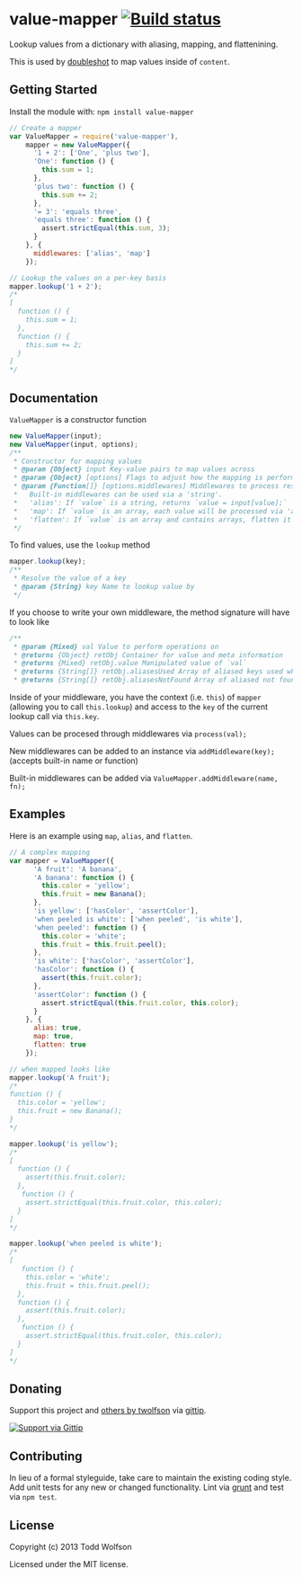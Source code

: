 # value-mapper [![Build status](https://travis-ci.org/twolfson/value-mapper.png?branch=master)](https://travis-ci.org/twolfson/value-mapper)

Lookup values from a dictionary with aliasing, mapping, and flattenining.

This is used by [doubleshot][doubleshot] to map values inside of `content`.

[doubleshot]: https://github.com/twolfson/doubleshot

## Getting Started
Install the module with: `npm install value-mapper`

```javascript
// Create a mapper
var ValueMapper = require('value-mapper'),
    mapper = new ValueMapper({
      '1 + 2': ['One', 'plus two'],
      'One': function () {
        this.sum = 1;
      },
      'plus two': function () {
        this.sum += 2;
      },
      '= 3': 'equals three',
      'equals three': function () {
        assert.strictEqual(this.sum, 3);
      }
    }, {
      middlewares: ['alias', 'map']
    });

// Lookup the values on a per-key basis
mapper.lookup('1 + 2');
/*
[
  function () {
    this.sum = 1;
  },
  function () {
    this.sum += 2;
  }
]
*/
```

## Documentation
`ValueMapper` is a constructor function

```js
new ValueMapper(input);
new ValueMapper(input, options);
/**
 * Constructor for mapping values
 * @param {Object} input Key-value pairs to map values across
 * @param {Object} [options] Flags to adjust how the mapping is performed
 * @param {Function[]} [options.middlewares] Middlewares to process resolved value through
 *   Built-in middlewares can be used via a 'string'.
 *   'alias': If `value` is a string, returns `value = input[value];`
 *   'map': If `value` is an array, each value will be processed via 'alias'
 *   'flatten': If `value` is an array and contains arrays, flatten it
 */
```

To find values, use the `lookup` method

```js
mapper.lookup(key);
/**
 * Resolve the value of a key
 * @param {String} key Name to lookup value by
 */
```

If you choose to write your own middleware, the method signature will have to look like

```js
/**
 * @param {Mixed} val Value to perform operations on
 * @returns {Object} retObj Container for value and meta information
 * @returns {Mixed} retObj.value Manipulated value of `val`
 * @returns {String[]} retObj.aliasesUsed Array of aliased keys used while looking up
 * @returns {String[]} retObj.aliasesNotFound Array of aliased not found while looking up
```

Inside of your middleware, you have the context (i.e. `this`) of `mapper` (allowing you to call `this.lookup`) and access to the `key` of the current lookup call via `this.key`.

Values can be procesed through middlewares via `process(val);`

New middlewares can be added to an instance via `addMiddleware(key);` (accepts built-in name or function)

Built-in middlewares can be added via `ValueMapper.addMiddleware(name, fn);`

## Examples
Here is an example using `map`, `alias`, and `flatten`.

```js
// A complex mapping
var mapper = ValueMapper({
      'A fruit': 'A banana',
      'A banana': function () {
        this.color = 'yellow';
        this.fruit = new Banana();
      },
      'is yellow': ['hasColor', 'assertColor'],
      'when peeled is white': ['when peeled', 'is white'],
      'when peeled': function () {
        this.color = 'white';
        this.fruit = this.fruit.peel();
      },
      'is white': ['hasColor', 'assertColor'],
      'hasColor': function () {
        assert(this.fruit.color);
      },
      'assertColor': function () {
        assert.strictEqual(this.fruit.color, this.color);
      }
    }, {
      alias: true,
      map: true,
      flatten: true
    });

// when mapped looks like
mapper.lookup('A fruit');
/*
function () {
  this.color = 'yellow';
  this.fruit = new Banana();
}
*/

mapper.lookup('is yellow');
/*
[
  function () {
    assert(this.fruit.color);
  },
   function () {
    assert.strictEqual(this.fruit.color, this.color);
  }
]
*/

mapper.lookup('when peeled is white');
/*
[
   function () {
    this.color = 'white';
    this.fruit = this.fruit.peel();
  },
  function () {
    assert(this.fruit.color);
  },
   function () {
    assert.strictEqual(this.fruit.color, this.color);
  }
]
*/
```

## Donating
Support this project and [others by twolfson][gittip] via [gittip][].

[![Support via Gittip][gittip-badge]][gittip]

[gittip-badge]: https://rawgithub.com/twolfson/gittip-badge/master/dist/gittip.png
[gittip]: https://www.gittip.com/twolfson/

## Contributing
In lieu of a formal styleguide, take care to maintain the existing coding style. Add unit tests for any new or changed functionality. Lint via [grunt](https://github.com/gruntjs/grunt) and test via `npm test`.

## License
Copyright (c) 2013 Todd Wolfson

Licensed under the MIT license.
